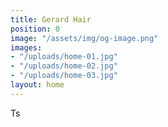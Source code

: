 ```yaml
---
title: Gerard Hair
position: 0
image: "/assets/img/og-image.png"
images:
- "/uploads/home-01.jpg"
- "/uploads/home-02.jpg"
- "/uploads/home-03.jpg"
layout: home
---
```


Ts
